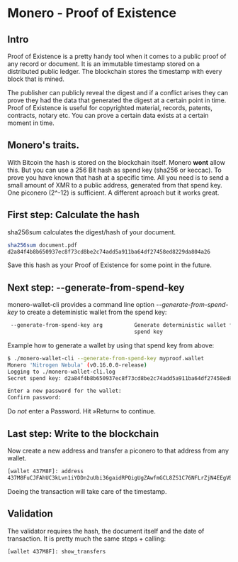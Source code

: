 # Monero - Proof of Existence

## Intro

Proof of Existence is a pretty handy tool when it comes to a public proof of any record or document. It is an immutable timestamp stored on a distributed public ledger. The blockchain stores the timestamp with every block that is mined.

The publisher can publicly reveal the digest and if  a conflict arises they can prove they had the data that generated the digest at a certain point in time. Proof of Existence is useful for copyrighted material, records, patents, contracts, notary etc. You can prove a certain data exists at a certain moment in time.

## Monero's traits.

With Bitcoin the hash is stored on the blockchain itself. Monero **wont** allow this. But you can use a 256 Bit hash as spend key (sha256 or keccac). To prove you have known that hash at a specific time. All you need is to send a small amount of XMR to a public address, generated from that spend key. One piconero (2^-12) is sufficient. A different aproach but it works great.

## First step: Calculate the hash

sha256sum calculates the digest/hash of your document.

```bash
sha256sum document.pdf
d2a84f4b8b650937ec8f73cd8be2c74add5a911ba64df27458ed8229da804a26
```
Save this hash as your Proof of Existence for some point in the future.

## Next step: --generate-from-spend-key

monero-wallet-cli provides a command line option *--generate-from-spend-key* to create a deteministic wallet from the spend key:

```bash
 --generate-from-spend-key arg          Generate deterministic wallet from 
                                        spend key
```
Example how to generate a wallet by using that spend key from above:

```bash
$ ./monero-wallet-cli --generate-from-spend-key myproof.wallet
Monero 'Nitrogen Nebula' (v0.16.0.0-release)
Logging to ./monero-wallet-cli.log
Secret spend key: d2a84f4b8b650937ec8f73cd8be2c74add5a911ba64df27458ed8229da804a26

Enter a new password for the wallet: 
Confirm password:
```
Do *not* enter a Password. Hit »Return« to continue.

## Last step: Write to the blockchain

Now create a new address and transfer a piconero to that address from any wallet.

```bash
[wallet 437M8F]: address
437M8FuCJFAhUC3kLvn1iYDDn2uUbi36gaidRPQigUgZAwfmGCL8ZS1C76NFLrZjN4EEgVBEBeD4D2MJKEWSW936BQXCYTB
```
Doeing the transaction will take care of the timestamp.

## Validation

The validator requires the hash, the document itself and the date of transaction.
It is pretty much the same steps + calling:

```bash
[wallet 437M8F]: show_transfers

```
